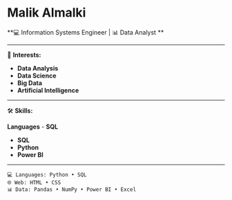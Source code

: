 # Malik Almalki

**💻 Information Systems Engineer | 📊 Data Analyst **

---

🎯 **Interests:** 
- **Data Analysis**
- **Data Science**
- **Big Data**
- **Artificial Intelligence** 

---

 🛠️ **Skills:**

**Languages** - **SQL**

- **SQL**
- **Python**
- **Power BI**

---

```
💻 Languages: Python • SQL  
🌐 Web: HTML • CSS   
📊 Data: Pandas • NumPy • Power BI • Excel  






